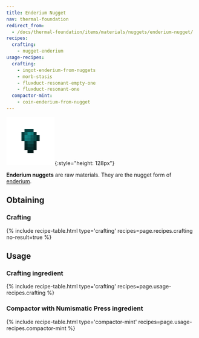 ```yaml
---
title: Enderium Nugget
nav: thermal-foundation
redirect_from:
  - /docs/thermal-foundation/items/materials/nuggets/enderium-nugget/
recipes:
  crafting:
    - nugget-enderium
usage-recipes:
  crafting:
    - ingot-enderium-from-nuggets
    - morb-stasis
    - fluxduct-resonant-empty-one
    - fluxduct-resonant-one
  compactor-mint:
    - coin-enderium-from-nugget
---
```


![Enderium nugget](/assets/images/thermal-foundation/nugget-enderium.png){:style="height: 128px"}


**Enderium nuggets** are raw materials. They are the nugget form of
[enderium](/docs/enderium-ingot/).


Obtaining
---------

### Crafting
{% include recipe-table.html type='crafting' recipes=page.recipes.crafting no-result=true %}


Usage
-----

### Crafting ingredient
{% include recipe-table.html type='crafting' recipes=page.usage-recipes.crafting %}

### Compactor with Numismatic Press ingredient
{% include recipe-table.html type='compactor-mint' recipes=page.usage-recipes.compactor-mint %}
